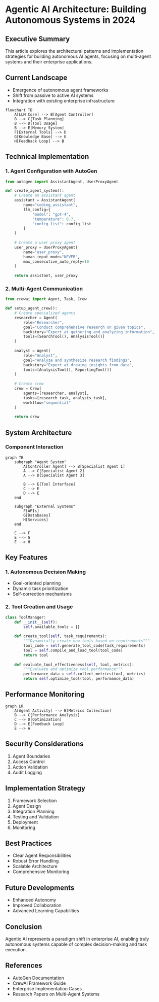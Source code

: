 # Agentic AI Architecture: Building Autonomous Systems in 2024

## Executive Summary
This article explores the architectural patterns and implementation strategies for building autonomous AI agents, focusing on multi-agent systems and their enterprise applications.

## Current Landscape
- Emergence of autonomous agent frameworks
- Shift from passive to active AI systems
- Integration with existing enterprise infrastructure

```mermaid
flowchart TD
    A[LLM Core] --> B[Agent Controller]
    B --> C[Task Planning]
    B --> D[Tool Usage]
    B --> E[Memory System]
    F[External Tools] --> D
    G[Knowledge Base] --> E
    H[Feedback Loop] --> B
```

## Technical Implementation

### 1. Agent Configuration with AutoGen
```python
from autogen import AssistantAgent, UserProxyAgent

def create_agent_system():
    # Create an assistant agent
    assistant = AssistantAgent(
        name="coding_assistant",
        llm_config={
            "model": "gpt-4",
            "temperature": 0.7,
            "config_list": config_list
        }
    )
    
    # Create a user proxy agent
    user_proxy = UserProxyAgent(
        name="user_proxy",
        human_input_mode="NEVER",
        max_consecutive_auto_reply=10
    )
    
    return assistant, user_proxy
```

### 2. Multi-Agent Communication
```python
from crewai import Agent, Task, Crew

def setup_agent_crew():
    # Create specialized agents
    researcher = Agent(
        role="Researcher",
        goal="Conduct comprehensive research on given topics",
        backstory="Expert at gathering and analyzing information",
        tools=[SearchTool(), AnalysisTool()]
    )
    
    analyst = Agent(
        role="Analyst",
        goal="Analyze and synthesize research findings",
        backstory="Expert at drawing insights from data",
        tools=[AnalysisTool(), ReportingTool()]
    )
    
    # Create crew
    crew = Crew(
        agents=[researcher, analyst],
        tasks=[research_task, analysis_task],
        workflow="sequential"
    )
    
    return crew
```

## System Architecture

### Component Interaction
```mermaid
graph TB
    subgraph "Agent System"
        A[Controller Agent] --> B[Specialist Agent 1]
        A --> C[Specialist Agent 2]
        A --> D[Specialist Agent 3]
        
        B --> E[Tool Interface]
        C --> E
        D --> E
    end
    
    subgraph "External Systems"
        F[APIs]
        G[Databases]
        H[Services]
    end
    
    E --> F
    E --> G
    E --> H
```

## Key Features

### 1. Autonomous Decision Making
- Goal-oriented planning
- Dynamic task prioritization
- Self-correction mechanisms

### 2. Tool Creation and Usage
```python
class ToolManager:
    def __init__(self):
        self.available_tools = {}
    
    def create_tool(self, task_requirements):
        """Dynamically create new tools based on requirements"""
        tool_code = self.generate_tool_code(task_requirements)
        tool = self.compile_and_load_tool(tool_code)
        return tool
    
    def evaluate_tool_effectiveness(self, tool, metrics):
        """Evaluate and optimize tool performance"""
        performance_data = self.collect_metrics(tool, metrics)
        return self.optimize_tool(tool, performance_data)
```

## Performance Monitoring
```mermaid
graph LR
    A[Agent Activity] --> B[Metrics Collection]
    B --> C[Performance Analysis]
    C --> D[Optimization]
    D --> E[Feedback Loop]
    E --> A
```

## Security Considerations
1. Agent Boundaries
2. Access Control
3. Action Validation
4. Audit Logging

## Implementation Strategy
1. Framework Selection
2. Agent Design
3. Integration Planning
4. Testing and Validation
5. Deployment
6. Monitoring

## Best Practices
- Clear Agent Responsibilities
- Robust Error Handling
- Scalable Architecture
- Comprehensive Monitoring

## Future Developments
- Enhanced Autonomy
- Improved Collaboration
- Advanced Learning Capabilities

## Conclusion
Agentic AI represents a paradigm shift in enterprise AI, enabling truly autonomous systems capable of complex decision-making and task execution.

## References
- AutoGen Documentation
- CrewAI Framework Guide
- Enterprise Implementation Cases
- Research Papers on Multi-Agent Systems